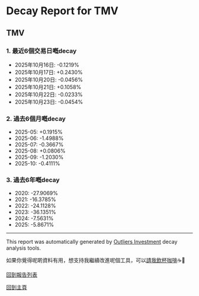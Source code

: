 # Decay Report for TMV

## TMV

### 1. 最近6個交易日嘅decay

- 2025年10月16日: -0.1219%
- 2025年10月17日: +0.2430%
- 2025年10月20日: -0.0456%
- 2025年10月21日: +0.1058%
- 2025年10月22日: -0.0233%
- 2025年10月23日: -0.0454%

### 2. 過去6個月嘅decay

- 2025-05: +0.1915%
- 2025-06: -1.4988%
- 2025-07: -0.3667%
- 2025-08: +0.0806%
- 2025-09: -1.2030%
- 2025-10: -0.4111%

### 3. 過去6年嘅decay

- 2020: -27.9069%
- 2021: -16.3785%
- 2022: -24.1128%
- 2023: -36.1351%
- 2024: -7.5631%
- 2025: -5.8671%

------------------------------
This report was automatically generated by [Outliers Investment](https://outliersecon.github.io/Outliers-Investment/) decay analysis tools.

如果你覺得呢啲資料有用，想支持我繼續改進呢個工具，可以[請我飲杯咖啡](https://buymeacoffee.com/outliersecon)☕🙏

[回到報告列表](https://outliersecon.github.io/Outliers-Investment/reports/reports_public)

[回到主頁](https://outliersecon.github.io/Outliers-Investment/)